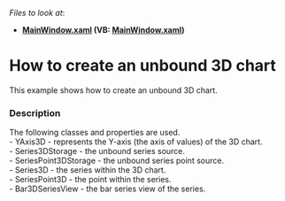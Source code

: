 <!-- default file list -->
*Files to look at*:

* **[MainWindow.xaml](./CS/Chart3DSample/MainWindow.xaml) (VB: [MainWindow.xaml](./VB/Chart3DSample/MainWindow.xaml))**
<!-- default file list end -->
# How to create an unbound 3D chart


<p>This example shows how to create an unbound 3D chart.</p>


<h3>Description</h3>

<p>The following classes and properties are used.<br>- YAxis3D - represents the Y-axis (the axis of values) of the 3D chart.<br>- Series3DStorage - the unbound series source.<br>- SeriesPoint3DStorage - the unbound series point source.<br>- Series3D - the series within the 3D chart.<br>- SeriesPoint3D - the point within the series.<br>- Bar3DSeriesView - the bar series view of the series.</p>

<br/>


